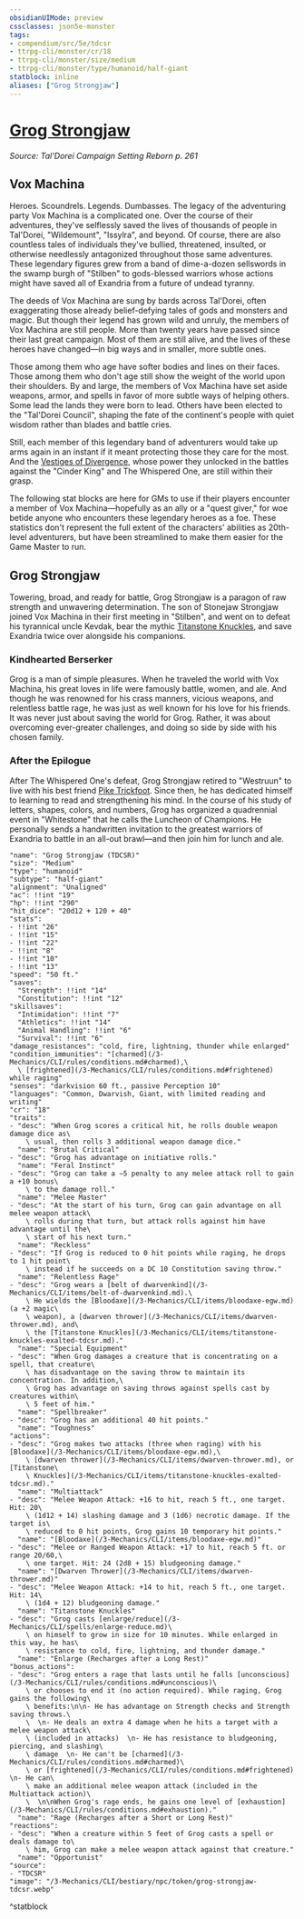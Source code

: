 ```yaml
---
obsidianUIMode: preview
cssclasses: json5e-monster
tags:
- compendium/src/5e/tdcsr
- ttrpg-cli/monster/cr/18
- ttrpg-cli/monster/size/medium
- ttrpg-cli/monster/type/humanoid/half-giant
statblock: inline
aliases: ["Grog Strongjaw"]
---
```

# [Grog Strongjaw](3-Mechanics\CLI\bestiary\npc/grog-strongjaw-tdcsr.md)
*Source: Tal'Dorei Campaign Setting Reborn p. 261*  

## Vox Machina

Heroes. Scoundrels. Legends. Dumbasses. The legacy of the adventuring party Vox Machina is a complicated one. Over the course of their adventures, they've selflessly saved the lives of thousands of people in Tal'Dorei, "Wildemount", "Issylra", and beyond. Of course, there are also countless tales of individuals they've bullied, threatened, insulted, or otherwise needlessly antagonized throughout those same adventures. These legendary figures grew from a band of dime-a-dozen sellswords in the swamp burgh of "Stilben" to gods-blessed warriors whose actions might have saved all of Exandria from a future of undead tyranny.

The deeds of Vox Machina are sung by bards across Tal'Dorei, often exaggerating those already belief-defying tales of gods and monsters and magic. But though their legend has grown wild and unruly, the members of Vox Machina are still people. More than twenty years have passed since their last great campaign. Most of them are still alive, and the lives of these heroes have changed—in big ways and in smaller, more subtle ones.

Those among them who age have softer bodies and lines on their faces. Those among them who don't age still show the weight of the world upon their shoulders. By and large, the members of Vox Machina have set aside weapons, armor, and spells in favor of more subtle ways of helping others. Some lead the lands they were born to lead. Others have been elected to the "Tal'Dorei Council", shaping the fate of the continent's people with quiet wisdom rather than blades and battle cries.

Still, each member of this legendary band of adventurers would take up arms again in an instant if it meant protecting those they care for the most. And the [Vestiges of Divergence](/3-Mechanics/CLI/tables/vestiges-of-divergence-by-advancement-tdcsr.md), whose power they unlocked in the battles against the "Cinder King" and The Whispered One, are still within their grasp.

The following stat blocks are here for GMs to use if their players encounter a member of Vox Machina—hopefully as an ally or a "quest giver," for woe betide anyone who encounters these legendary heroes as a foe. These statistics don't represent the full extent of the characters' abilities as 20th-level adventurers, but have been streamlined to make them easier for the Game Master to run.

## Grog Strongjaw

Towering, broad, and ready for battle, Grog Strongjaw is a paragon of raw strength and unwavering determination. The son of Stonejaw Strongjaw joined Vox Machina in their first meeting in "Stilben", and went on to defeat his tyrannical uncle Kevdak, bear the mythic [Titanstone Knuckles](/3-Mechanics/CLI/items/titanstone-knuckles-tdcsr.md), and save Exandria twice over alongside his companions.

### Kindhearted Berserker

Grog is a man of simple pleasures. When he traveled the world with Vox Machina, his great loves in life were famously battle, women, and ale. And though he was renowned for his crass manners, vicious weapons, and relentless battle rage, he was just as well known for his love for his friends. It was never just about saving the world for Grog. Rather, it was about overcoming ever-greater challenges, and doing so side by side with his chosen family.

### After the Epilogue

After The Whispered One's defeat, Grog Strongjaw retired to "Westruun" to live with his best friend [Pike Trickfoot](/3-Mechanics/CLI/bestiary/npc/pike-trickfoot-tdcsr.md). Since then, he has dedicated himself to learning to read and strengthening his mind. In the course of his study of letters, shapes, colors, and numbers, Grog has organized a quadrennial event in "Whitestone" that he calls the Luncheon of Champions. He personally sends a handwritten invitation to the greatest warriors of Exandria to battle in an all-out brawl—and then join him for lunch and ale.

```statblock
"name": "Grog Strongjaw (TDCSR)"
"size": "Medium"
"type": "humanoid"
"subtype": "half-giant"
"alignment": "Unaligned"
"ac": !!int "19"
"hp": !!int "290"
"hit_dice": "20d12 + 120 + 40"
"stats":
- !!int "26"
- !!int "15"
- !!int "22"
- !!int "8"
- !!int "10"
- !!int "13"
"speed": "50 ft."
"saves":
  "Strength": !!int "14"
  "Constitution": !!int "12"
"skillsaves":
  "Intimidation": !!int "7"
  "Athletics": !!int "14"
  "Animal Handling": !!int "6"
  "Survival": !!int "6"
"damage_resistances": "cold, fire, lightning, thunder while enlarged"
"condition_immunities": "[charmed](/3-Mechanics/CLI/rules/conditions.md#charmed),\
  \ [frightened](/3-Mechanics/CLI/rules/conditions.md#frightened) while raging"
"senses": "darkvision 60 ft., passive Perception 10"
"languages": "Common, Dwarvish, Giant, with limited reading and writing"
"cr": "18"
"traits":
- "desc": "When Grog scores a critical hit, he rolls double weapon damage dice as\
    \ usual, then rolls 3 additional weapon damage dice."
  "name": "Brutal Critical"
- "desc": "Grog has advantage on initiative rolls."
  "name": "Feral Instinct"
- "desc": "Grog can take a −5 penalty to any melee attack roll to gain a +10 bonus\
    \ to the damage roll."
  "name": "Melee Master"
- "desc": "At the start of his turn, Grog can gain advantage on all melee weapon attack\
    \ rolls during that turn, but attack rolls against him have advantage until the\
    \ start of his next turn."
  "name": "Reckless"
- "desc": "If Grog is reduced to 0 hit points while raging, he drops to 1 hit point\
    \ instead if he succeeds on a DC 10 Constitution saving throw."
  "name": "Relentless Rage"
- "desc": "Grog wears a [belt of dwarvenkind](/3-Mechanics/CLI/items/belt-of-dwarvenkind.md).\
    \ He wields the [Bloodaxe](/3-Mechanics/CLI/items/bloodaxe-egw.md) (a +2 magic\
    \ weapon), a [dwarven thrower](/3-Mechanics/CLI/items/dwarven-thrower.md), and\
    \ the [Titanstone Knuckles](/3-Mechanics/CLI/items/titanstone-knuckles-exalted-tdcsr.md)."
  "name": "Special Equipment"
- "desc": "When Grog damages a creature that is concentrating on a spell, that creature\
    \ has disadvantage on the saving throw to maintain its concentration. In addition,\
    \ Grog has advantage on saving throws against spells cast by creatures within\
    \ 5 feet of him."
  "name": "Spellbreaker"
- "desc": "Grog has an additional 40 hit points."
  "name": "Toughness"
"actions":
- "desc": "Grog makes two attacks (three when raging) with his [Bloodaxe](/3-Mechanics/CLI/items/bloodaxe-egw.md),\
    \ [dwarven thrower](/3-Mechanics/CLI/items/dwarven-thrower.md), or [Titanstone\
    \ Knuckles](/3-Mechanics/CLI/items/titanstone-knuckles-exalted-tdcsr.md)."
  "name": "Multiattack"
- "desc": "Melee Weapon Attack: +16 to hit, reach 5 ft., one target. Hit: 20\
    \ (1d12 + 14) slashing damage and 3 (1d6) necrotic damage. If the target is\
    \ reduced to 0 hit points, Grog gains 10 temporary hit points."
  "name": "[Bloodaxe](/3-Mechanics/CLI/items/bloodaxe-egw.md)"
- "desc": "Melee or Ranged Weapon Attack: +17 to hit, reach 5 ft. or range 20/60,\
    \ one target. Hit: 24 (2d8 + 15) bludgeoning damage."
  "name": "[Dwarven Thrower](/3-Mechanics/CLI/items/dwarven-thrower.md)"
- "desc": "Melee Weapon Attack: +14 to hit, reach 5 ft., one target. Hit: 14\
    \ (1d4 + 12) bludgeoning damage."
  "name": "Titanstone Knuckles"
- "desc": "Grog casts [enlarge/reduce](/3-Mechanics/CLI/spells/enlarge-reduce.md)\
    \ on himself to grow in size for 10 minutes. While enlarged in this way, he has\
    \ resistance to cold, fire, lightning, and thunder damage."
  "name": "Enlarge (Recharges after a Long Rest)"
"bonus_actions":
- "desc": "Grog enters a rage that lasts until he falls [unconscious](/3-Mechanics/CLI/rules/conditions.md#unconscious)\
    \ or chooses to end it (no action required). While raging, Grog gains the following\
    \ benefits:\n\n- He has advantage on Strength checks and Strength saving throws.\
    \  \n- He deals an extra 4 damage when he hits a target with a melee weapon attack\
    \ (included in attacks)  \n- He has resistance to bludgeoning, piercing, and slashing\
    \ damage  \n- He can't be [charmed](/3-Mechanics/CLI/rules/conditions.md#charmed)\
    \ or [frightened](/3-Mechanics/CLI/rules/conditions.md#frightened)  \n- He can\
    \ make an additional melee weapon attack (included in the Multiattack action)\
    \  \n\nWhen Grog's rage ends, he gains one level of [exhaustion](/3-Mechanics/CLI/rules/conditions.md#exhaustion)."
  "name": "Rage (Recharges after a Short or Long Rest)"
"reactions":
- "desc": "When a creature within 5 feet of Grog casts a spell or deals damage to\
    \ him, Grog can make a melee weapon attack against that creature."
  "name": "Opportunist"
"source":
- "TDCSR"
"image": "/3-Mechanics/CLI/bestiary/npc/token/grog-strongjaw-tdcsr.webp"
```
^statblock